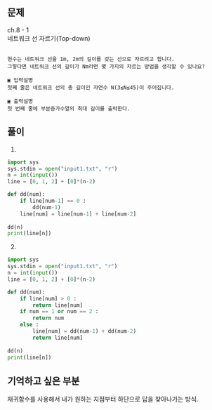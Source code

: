 ## 문제  
ch.8 - 1  
네트워크 선 자르기(Top-down)

```

현수는 네트워크 선을 1m, 2m의 길이를 갖는 선으로 자르려고 합니다.
그렇다면 네트워크 선의 길이가 Nm라면 몇 가지의 자르는 방법을 생각할 수 있나요?

▣ 입력설명
첫째 줄은 네트워크 선의 총 길이인 자연수 N(3≤N≤45)이 주어집니다.

▣ 출력설명
첫 번째 줄에 부분증가수열의 최대 길이를 출력한다.

```

## 풀이
1. 
```python
import sys
sys.stdin = open("input1.txt", "r")
n = int(input())
line = [0, 1, 2] + [0]*(n-2)

def dd(num):
    if line[num-1] == 0 :
        dd(num-1)
    line[num] = line[num-1] + line[num-2]
    
dd(n)
print(line[n])
```

2. 
```py
import sys
sys.stdin = open("input1.txt", "r")
n = int(input())
line = [0, 1, 2] + [0]*(n-2)

def dd(num):
    if line[num] > 0 :
        return line[num]
    if num == 1 or num == 2 :
        return num
    else : 
        line[num] = dd(num-1) + dd(num-2)
        return line[num]
    
dd(n)
print(line[n])
```
## 기억하고 싶은 부분
재귀함수를 사용해서 내가 원하는 지점부터 하단으로 답을 찾아나가는 방식. 